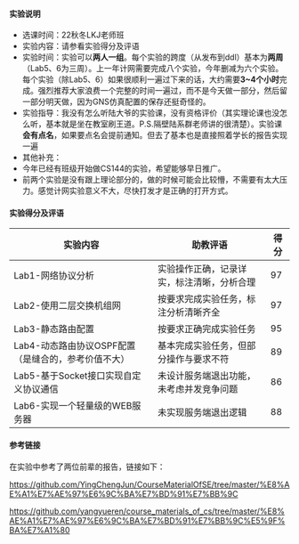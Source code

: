 #### 实验说明

- 选课时间：22秋冬LKJ老师班
- 实验内容：请参看实验得分及评语
- 实验时间：实验可以**两人一组**。每个实验的跨度（从发布到ddl）基本为**两周**（Lab5、6为三周）。上一年计网需要完成八个实验，今年删减为六个实验。每个实验（除Lab5、6）如果很顺利一遍过下来的话，大约需要**3~4个小时**完成。强烈推荐大家浪费一个完整的时间一遍过，而不是今天做一部分，然后留一部分明天做，因为GNS仿真配置的保存还挺奇怪的。
- 实验指导：我没有怎么听陆大爷的实验课，没有资格评价（其实理论课也没怎么听，基本就是坐在教室刷王道。P.S.隔壁陆系群老师讲的很清楚）。实验课**会有点名**，如果要点名会提前通知。但去了基本也是直接照着学长的报告实现一遍
-  其他补充：
  - 今年已经有班级开始做CS144的实验，希望能够早日推广。
  - 前两个实验是没有跟上理论部分的，做的时候可能会比较懵，不需要有太大压力。感觉计网实验意义不大，尽快打发才是正确的打开方式。



#### 实验得分及评语

| 实验内容                                            | 助教评语                                   | 得分 |
| --------------------------------------------------- | ------------------------------------------ | ---- |
| Lab1-网络协议分析                                   | 实验操作正确，记录详实，标注清晰，分析合理 | 97   |
| Lab2-使用二层交换机组网                             | 按要求完成实验任务，标注分析清晰齐全       | 97   |
| Lab3-静态路由配置                                   | 按要求正确完成实验任务                     | 95   |
| Lab4-动态路由协议OSPF配置（是缝合的，参考价值不大） | 基本完成实验任务，但部分操作与要求不符     | 89   |
| Lab5-基于Socket接口实现自定义协议通信               | 未设计服务端退出功能，未考虑并发竞争问题   | 86   |
| Lab6-实现一个轻量级的WEB服务器                      | 未实现服务端退出逻辑                       | 88   |



#### 参考链接

在实验中参考了两位前辈的报告，链接如下：

https://github.com/YingChengJun/CourseMaterialOfSE/tree/master/%E8%AE%A1%E7%AE%97%E6%9C%BA%E7%BD%91%E7%BB%9C

https://github.com/yangyueren/course_materials_of_cs/tree/master/%E8%AE%A1%E7%AE%97%E6%9C%BA%E7%BD%91%E7%BB%9C%E5%9F%BA%E7%A1%80
